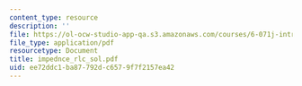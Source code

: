 ```yaml
---
content_type: resource
description: ''
file: https://ol-ocw-studio-app-qa.s3.amazonaws.com/courses/6-071j-introduction-to-electronics-signals-and-measurement-spring-2006/ee72ddc1ba87792dc6579f7f2157ea42_impednce_rlc_sol.pdf
file_type: application/pdf
resourcetype: Document
title: impednce_rlc_sol.pdf
uid: ee72ddc1-ba87-792d-c657-9f7f2157ea42
---
```


